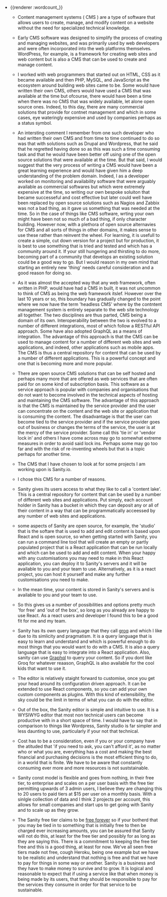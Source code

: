 - {{renderer :wordcount_}}
	- Content management systems ( CMS ) are a type of software that allows users to create, manage, and modify content on a website without the need for specialized technical knowledge.
	- Early CMS software was designed to simplify the process of creating and managing websites, and was primarily used by web developers and were often incorporated into the web platforms themselves. WordPress, for example, is a framework for creating web sites and web content but is also a CMS that can be used to create and manage content.
	- I worked with web programmers that started out on HTML, CSS as it became available and then PHP, MySQL, and JavaScript as the ecosystem around building web sites came to be. Some would have written their own CMS, others would have used a CMS that was available at the time but ofcourse, there would have been a time when there was no CMS that was widely available, let alone open source ones. Indeed, to this day, there are many commercial solutions that provide for contnet management and which in some cases, eye wateringly expensive and used by companies perhaps as a status symbol.
	- An intersting comment I remember from one such developer who had written their own CMS and from time to time continued to do so was that with solutions such as Drupal and Wordpress, that he said that he regretted having done so as this was such a time consuming task and that he would have been better off using one of the open source solutions that were available at the time. But that said, I would suggest that the very process of writing a CMS would have been a great learning experience and would have given him a deep understanding of the problem domain. Indeed, I as a developer worked on monitoring and availability software that were arguably available as commercial softwares but which were extremely expensive at the time, so writing our own bespoke soluiton that became successeful and cost effective but later could well have been replaced by open source solutions such as Nagios and Zabbix was not a bad thing, as it gave us something that was needed at the time. So in the case of things like CMS software, wrting your own might have been not so much of a bad thing, if only character building. However now, with a plethora of open source alternavies for CMS and all sorts of things in other domains, it makes sense to use these rather than reinvent the wheel. For learning, it is usefull to create a simple, cut down version for a project but for production, it is best to use something that is tried and tested and which has a community around it. If your still hungering and thirsting to do more, becoming part of a community that develops an existing solution could be a good way to go. But I would reason in my own mind that starting an entirely new 'thing' needs careful consideration and a good reason for doing so.
	- As it was almost the accepted way that any web framework, often written in PHP, would have had a CMS in built, it was not uncommon to think of CMS as being the web framework itslef. However over the last 10 years or so, this boundary has gradually changed to the point where we now have the term 'headless CMS' where by the contntent management system is entirely separate to the web site technology all together. The two disciplines are thus parted, CMS being a domain of its own. Interoperability between the two is evolved to a number of different integrations, most of which follow a RESTful API approach. Some have also adopted GraphQL as a means of integration. The advantage of this approach is that the CMS can be used to manage content for a number of different web sites and web applications, and indeed, other applications such as mobile apps. The CMS is thus a central repository for content that can be used by a number of different applications. This is a powerful concept and one that is becoming more and more popular.
	- There are open source CMS solutions that can be self hosted and perhaps many more that are offered as web services that are often paid for on some kind of subscription basis. This software as a service approach is popular with companies and organisations that do not want to become involved in the technical aspects of hosting and maintaining the CMS software. The advantage of this approach is that the CMS is maintained by the service provider and the user can concentrate on the content and the web site or application that is consuming the content. The disadvantage is that the user can become tied to the service provider and if the service provider goes out of business or changes the terms of the service, the user is at the mercy of the service provider. Some call this 'tie in' or 'vendor lock in' and others I have come across may go to somewhat extreme measures in order to avoid said lock ins. Perhaps some may go too far and with the risk of re-inventing wheels but that is a topic perhaps for another time.
	- The CMS that I have chosen to look at for some projects I am working upon is Sanity.io. 
	- I chose this CMS for a number of reasons. 
	- Sanity gives its users access to what they like to call a 'content lake'. This is a central repository for content that can be used by a number of different web sites and applications. Put simply, each account holder in Sanity has a bucket in which they can deposit any or all of their content in a way that can be programmatically acceessed by any number of web sites and applications. 
	
	- some aspects of Sanity are open source, for example, the 'studio' that is the softare that is used to add and edit content is based upon React and is open source, so when getting started with Sanity, you can run a command line tool that will create an empty or partly populated project that is a React application that can be run locally and which can be used to add and edit content. When your happy with any customisations you may need to make in this React application, you can deploy it to Sanity's servers and it will be available to you and your team to use. Alternatively, as it is a react project, you can host it yourself and make any further customisations you need to make. 
	- In the mean time, your content is stored in Sanity's servers and is available to you and your team to use.
	- So this gives us a number of possibilities and options pretty much 'for free' and 'out of the box', so long as you already are happy to use React. As a react users and developer I found this to be a good fit for me and my team.
	- Sanity has its own query language that they call [groq](https://www.sanity.io/docs/groq) and which I like due to its simlicity and pragmatism. It is a query language that is easy to learn and understand and which is powerful enough to do most things that you would want to do with a CMS. It is also a query language that is easy to integrate into a React application. Also, sanity can use [Graphql](https://www.sanity.io/docs/graphql) to query your content. So if you dont like Groq for whatever reaason, GraphQL is also available for the cool kids that want to use it.
	- The editor is relatively staight forward to customise, once you get your head around its configuration driven approach. It can be extended to use React components, so you can add your own custom components as plugins. With this kind of extensibility, the sky could be the limit in terms of what you can do with the editor.
	- Out of the box, the Sanity editor is simple and intuitive to use. It is a WYSIWYG editor that most non technical users can become productive with in a short space of time. I would have to say that in comparison to things like Wordpress, Sanity studio is far simpler and less daunting to use, particularly if your not that technical. 
	- Cost has to be a consideration, even if you or your company have the atituded that 'if you need to ask, you can't afford it', as no matter who or what you are, everything has a cost and making the best financial and purchasing decisions is the most efficient thing to do, in a world that is finite. We have to be aware that constantly consuming ever more and more resources is not suststainable. 
	- Sanity const model is flexible and goes from nothing, in their free tier, to enterprise and scales on a per user basis with the free tier permitting upwards of 3 admin users, I believe they are changing this to 20 users to paid tiers at $15 per user on a monthly basis. With a sinlgle collection of data and I think 2 projects per account, this allows for small companies and start ups to get going with Sanity and to scale up as they grow.
	- The Sanity free tier claims to be [free forever](https://www.sanity.io/pricing) so if your botherd that you may be tied in to something that is initially free to then be charged ever increasing amounts, you can be assured that Sanity will not do this, at least for the free tier and possibly for as long as they are saying this. There is a commitment to keeping the free tier free and this is a good thing, at least for now. We've all seen free tiers made not free, cough Heroku, being one example but we have to be realistic and understand that nothing is free and that we have to pay for things in some way or another. Sanity is a business and they have to make money to survive and to grow. It is logical and reasonable to expect that if using a service like that when money is being made by its users, that they should be responsible to pay for the services they consume in order for that service to be sustainable.

